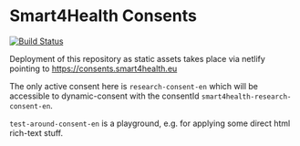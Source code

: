 # Smart4Health Consents

[![Build Status](https://drone.healthmetrix.com/api/badges/healthmetrix/s4h-consents/status.svg)](https://drone.healthmetrix.com/healthmetrix/s4h-consents)

Deployment of this repository as static assets takes place via netlify pointing to https://consents.smart4health.eu

The only active consent here is `research-consent-en` which will be accessible to dynamic-consent with the
consentId `smart4health-research-consent-en`.

`test-around-consent-en` is a playground, e.g. for applying some direct html rich-text stuff.
